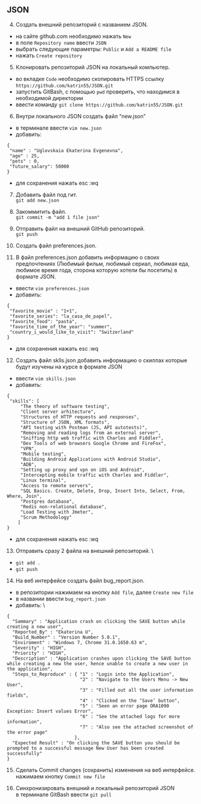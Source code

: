 ## JSON

 4. Создать внешний репозиторий c названием JSON.
  - на сайте github.com необходимо нажать `New`
  - в поле `Repository name` ввести `JSON`
  - выбрать следующие параметры: `Public` и  `Add a README file`
  - нажать `Create repository`
  
 5. Клонировать репозиторий JSON на локальный компьютер.
 - во вкладке `Code` необходимо скопировать HTTPS ссылку `https://github.com/katrin55/JSON.git`
 - запустить GitBash, с помощью `pwd` проверить, что находимся в необходимой директории
 - ввести команду `git clone https://github.com/katrin55/JSON.git`

 6. Внутри локального JSON создать файл “new.json”
 - в терминале ввести `vim new.json`
 - добавить: 
```
{ 
 "name" : "Uglovskaia Ekaterina Evgenevna", 
 "age" : 25, 
 "pets" : 0,  
 "future_salary": 50000
}
```
- для сохранения нажать esc :wq

 7. Добавить файл под гит. \
 `git add new.json`

 8. Закоммитить файл. \
 `git commit -m "add 1 file json"`

 9. Отправить файл на внешний GitHub репозиторий. \
`git push`

 10. Создать файл preferences.json.
 11. В файл preferences.json добавить информацию о своих предпочтениях (Любимый фильм, любимый сериал, любимая еда, любимое время года, сторона которую хотели бы посетить) в формате JSON.

- ввести `vim preferences.json`
 - добавить: 
```
{
 "favorite_movie" : "1+1",
 "favorite_series": "la_casa_de_papel",
 "favorite_food": "pasta",
 "favorite_time_of_the_year": "summer",
 "country_i_would_like_to_visit": "Switzerland"
}
```
- для сохранения нажать esc :wq

 12. Создать файл sklls.json добавить информацию о скиллах которые будут изучены на курсе в формате JSON

- ввести `vim skills.json`
 - добавить: 
```
{
 "skills": [
	 "The theory of software testing",
	 "Client server arhitecture",
	 "Structures of HTTP requests and responses",
	 "Structure of JSON, XML formats",
	 "API testing with Postman (JS, API autotests)",
	 "Removing and reading logs from an external server",
	 "Sniffing http web traffic with Charles and Fiddler",
	 "Dev Tools of web browsers Google Chrome and FireFox",
	 "VPN",
	 "Mobile testing",
	 "Building Android Applications with Android Studio",
	 "ADB",
	 "Setting up proxy and vpn on iOS and Android",
	 "Intercepting mobile traffic with Charles and Fiddler",
	 "Linux terminal",
	 "Access to remote servers",
	 "SQL Basics. Create, Delete, Drop, Insert Into, Select, From, Where, Join",
	 "Postgres database",
	 "Redis non-relational database",
	 "Load Testing with Jmeter",
	 "Scrum Methodology"
 	]
}
```
- для сохранения нажать esc :wq

 13. Отправить сразу 2 файла на внешний репозиторий. \
- `git add . ` 
- `git push`

 14. На веб интерфейсе создать файл bug_report.json.
- в репозитории нажимаем на кнопку `Add file`, далее `Create new file`
- в названии ввести `bug_report.json`
- добавить: \
```
{ 
  "Sammary" : "Application crash on clicking the SAVE button while creating a new user",
  "Reported_By" : "Ekaterina U",
  "Build_Number" : "Version Number 5.0.1",
  "Enviroment" : "Windows 7, Chrome 31.0.1650.63 m",
  "Severity" : "HIGH",
  "Priority" : "HIGH",
  "Description" : "Application crashes upon clicking the SAVE button while creating a new the user, hence unable to create a new user in the application",
  "Steps_to_Reproduce" : { "1" : "Login into the Application",
                           "2" : "Navigate to the Users Menu -> New User",
                           "3" : "Filled out all the user information fields",
                           "4" : "Clicked on the ‘Save’ button",
                           "5" : "Seen an error page ORA1090 Exception: Insert values Error",
                           "6" : "See the attached logs for more information",
                           "7" : "Also see the attached screenshot of the error page"
                         },
  "Expected Result" : "On clicking the SAVE button you should be prompted to a successful message New User has been created successfully"
}
``` 

 15. Сделать Commit changes (сохранить) изменения на веб интерфейсе. \
 нажимаем кнопку `Commit new file`

 17. Синхронизировать внешний и локальный репозиторий JSON \
 в терминале GitBash ввести `git pull`


